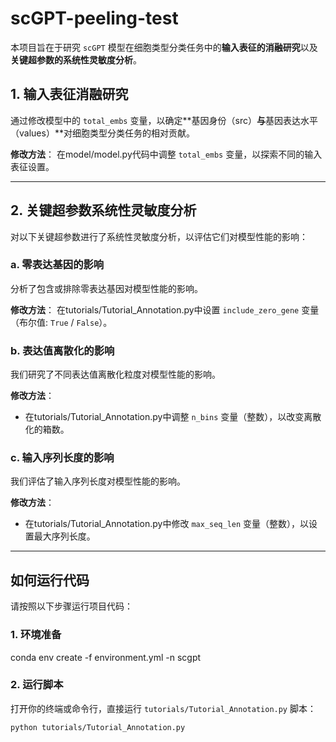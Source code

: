 # scGPT-peeling-test

本项目旨在于研究 `scGPT` 模型在细胞类型分类任务中的**输入表征的消融研究**以及**关键超参数的系统性灵敏度分析**。


## 1. 输入表征消融研究

通过修改模型中的 `total_embs` 变量，以确定**基因身份（src）**与**基因表达水平（values）**对细胞类型分类任务的相对贡献。

**修改方法**：
在model/model.py代码中调整 `total_embs` 变量，以探索不同的输入表征设置。

---

## 2. 关键超参数系统性灵敏度分析

对以下关键超参数进行了系统性灵敏度分析，以评估它们对模型性能的影响：

### a. 零表达基因的影响

分析了包含或排除零表达基因对模型性能的影响。

**修改方法**：
在tutorials/Tutorial_Annotation.py中设置 `include_zero_gene` 变量（布尔值: `True` / `False`）。

### b. 表达值离散化的影响

我们研究了不同表达值离散化粒度对模型性能的影响。

**修改方法**：
* 在tutorials/Tutorial_Annotation.py中调整 `n_bins` 变量（整数），以改变离散化的箱数。

### c. 输入序列长度的影响

我们评估了输入序列长度对模型性能的影响。

**修改方法**：
* 在tutorials/Tutorial_Annotation.py中修改 `max_seq_len` 变量（整数），以设置最大序列长度。

---

## 如何运行代码 

请按照以下步骤运行项目代码：

### 1. 环境准备

conda env create -f environment.yml -n scgpt

### 2. 运行脚本

打开你的终端或命令行，直接运行 `tutorials/Tutorial_Annotation.py` 脚本：

```bash
python tutorials/Tutorial_Annotation.py
